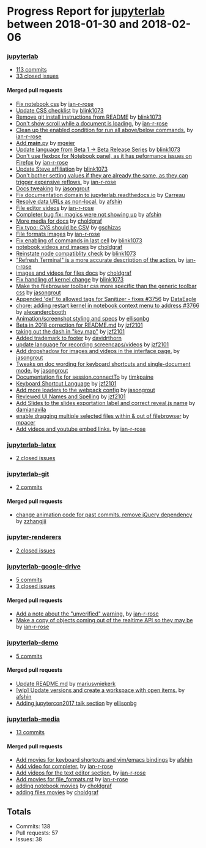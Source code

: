 # Progress Report for [jupyterlab](https://github.com/jupyterlab) between 2018-01-30 and 2018-02-06

### [jupyterlab](https://github.com/jupyterlab/jupyterlab)
-  [113 commits](https://github.com/jupyterlab/jupyterlab/compare/master@%7B1517299200%7D...master@%7B1517904000%7D)
-  [33 closed issues](https://github.com/jupyterlab/jupyterlab/issues?utf8=%E2%9C%93&q=is%3Aissue%20closed%3A2018-01-30..2018-02-06)

#### Merged pull requests
- [Fix notebook css](https://github.com/jupyterlab/jupyterlab/pull/3817) by [ian-r-rose](https://github.com/ian-r-rose)
- [Update CSS checklist](https://github.com/jupyterlab/jupyterlab/pull/3813) by [blink1073](https://github.com/blink1073)
- [Remove git install instructions from README](https://github.com/jupyterlab/jupyterlab/pull/3812) by [blink1073](https://github.com/blink1073)
- [Don't show scroll while a document is loading.](https://github.com/jupyterlab/jupyterlab/pull/3810) by [ian-r-rose](https://github.com/ian-r-rose)
- [Clean up the enabled condition for run all above/below commands.](https://github.com/jupyterlab/jupyterlab/pull/3809) by [ian-r-rose](https://github.com/ian-r-rose)
- [Add __main__.py](https://github.com/jupyterlab/jupyterlab/pull/3808) by [mgeier](https://github.com/mgeier)
- [Update language from Beta 1 -> Beta Release Series](https://github.com/jupyterlab/jupyterlab/pull/3806) by [blink1073](https://github.com/blink1073)
- [Don't use flexbox for Notebook panel, as it has peformance issues on Firefox](https://github.com/jupyterlab/jupyterlab/pull/3805) by [ian-r-rose](https://github.com/ian-r-rose)
- [Update Steve affiliation](https://github.com/jupyterlab/jupyterlab/pull/3803) by [blink1073](https://github.com/blink1073)
- [Don't bother setting values if they are already the same, as they can trigger expensive reflows.](https://github.com/jupyterlab/jupyterlab/pull/3802) by [ian-r-rose](https://github.com/ian-r-rose)
- [Docs tweaking](https://github.com/jupyterlab/jupyterlab/pull/3801) by [jasongrout](https://github.com/jasongrout)
- [Fix documentation domain to jupyterlab.readthedocs.io](https://github.com/jupyterlab/jupyterlab/pull/3800) by [Carreau](https://github.com/Carreau)
- [Resolve data URLs as non-local.](https://github.com/jupyterlab/jupyterlab/pull/3797) by [afshin](https://github.com/afshin)
- [File editor videos](https://github.com/jupyterlab/jupyterlab/pull/3794) by [ian-r-rose](https://github.com/ian-r-rose)
- [Completer bug fix: magics were not showing up](https://github.com/jupyterlab/jupyterlab/pull/3791) by [afshin](https://github.com/afshin)
- [More media for docs](https://github.com/jupyterlab/jupyterlab/pull/3788) by [choldgraf](https://github.com/choldgraf)
- [Fix typo: CVS should be CSV](https://github.com/jupyterlab/jupyterlab/pull/3787) by [gschizas](https://github.com/gschizas)
- [File formats images](https://github.com/jupyterlab/jupyterlab/pull/3786) by [ian-r-rose](https://github.com/ian-r-rose)
- [Fix enabling of commands in last cell](https://github.com/jupyterlab/jupyterlab/pull/3785) by [blink1073](https://github.com/blink1073)
- [notebook videos and images](https://github.com/jupyterlab/jupyterlab/pull/3783) by [choldgraf](https://github.com/choldgraf)
- [Reinstate node compatiblity check](https://github.com/jupyterlab/jupyterlab/pull/3781) by [blink1073](https://github.com/blink1073)
- ["Refresh Terminal" is a more accurate description of the action.](https://github.com/jupyterlab/jupyterlab/pull/3779) by [ian-r-rose](https://github.com/ian-r-rose)
- [images and videos for files docs](https://github.com/jupyterlab/jupyterlab/pull/3778) by [choldgraf](https://github.com/choldgraf)
- [Fix handling of kernel change](https://github.com/jupyterlab/jupyterlab/pull/3774) by [blink1073](https://github.com/blink1073)
- [Make the filebrowser toolbar css more specific than the generic toolbar css](https://github.com/jupyterlab/jupyterlab/pull/3772) by [jasongrout](https://github.com/jasongrout)
- [Appended 'del' to allowed tags for Sanitizer - fixes #3756](https://github.com/jupyterlab/jupyterlab/pull/3771) by [DataEagle](https://github.com/DataEagle)
- [chore: adding restart kernel in notebook context menu to address #3766](https://github.com/jupyterlab/jupyterlab/pull/3770) by [alexandercbooth](https://github.com/alexandercbooth)
- [Animation/screenshot styling and specs](https://github.com/jupyterlab/jupyterlab/pull/3768) by [ellisonbg](https://github.com/ellisonbg)
- [Beta in 2018 correction for README.md](https://github.com/jupyterlab/jupyterlab/pull/3762) by [jzf2101](https://github.com/jzf2101)
- [taking out the dash in "key map"](https://github.com/jupyterlab/jupyterlab/pull/3757) by [jzf2101](https://github.com/jzf2101)
- [Added trademark to footer](https://github.com/jupyterlab/jupyterlab/pull/3755) by [davidrthorn](https://github.com/davidrthorn)
- [update language for recording screencaps/videos](https://github.com/jupyterlab/jupyterlab/pull/3754) by [jzf2101](https://github.com/jzf2101)
- [Add dropshadow for images and videos in the interface page.](https://github.com/jupyterlab/jupyterlab/pull/3753) by [jasongrout](https://github.com/jasongrout)
- [Tweaks on doc wording for keyboard shortcuts and single-document mode.](https://github.com/jupyterlab/jupyterlab/pull/3752) by [jasongrout](https://github.com/jasongrout)
- [Documentation fix for session.connectTo](https://github.com/jupyterlab/jupyterlab/pull/3751) by [timkpaine](https://github.com/timkpaine)
- [Keyboard Shortcut Language](https://github.com/jupyterlab/jupyterlab/pull/3747) by [jzf2101](https://github.com/jzf2101)
- [Add more loaders to the webpack config](https://github.com/jupyterlab/jupyterlab/pull/3743) by [jasongrout](https://github.com/jasongrout)
- [Reviewed UI Names and Spelling](https://github.com/jupyterlab/jupyterlab/pull/3739) by [jzf2101](https://github.com/jzf2101)
- [Add Slides to the slides exportation label and correct reveal.js name](https://github.com/jupyterlab/jupyterlab/pull/3737) by [damianavila](https://github.com/damianavila)
- [enable dragging multiple selected files within & out of filebrowser](https://github.com/jupyterlab/jupyterlab/pull/3729) by [mpacer](https://github.com/mpacer)
- [Add videos and youtube embed links.](https://github.com/jupyterlab/jupyterlab/pull/3715) by [ian-r-rose](https://github.com/ian-r-rose)

### [jupyterlab-latex](https://github.com/jupyterlab/jupyterlab-latex)
-  [2 closed issues](https://github.com/jupyterlab/jupyterlab-latex/issues?utf8=%E2%9C%93&q=is%3Aissue%20closed%3A2018-01-30..2018-02-06)

### [jupyterlab-git](https://github.com/jupyterlab/jupyterlab-git)
-  [2 commits](https://github.com/jupyterlab/jupyterlab-git/compare/master@%7B1517299200%7D...master@%7B1517904000%7D)

#### Merged pull requests
- [change animation code for past commits, remove jQuery dependency](https://github.com/jupyterlab/jupyterlab-git/pull/180) by [zzhangjii](https://github.com/zzhangjii)

### [jupyter-renderers](https://github.com/jupyterlab/jupyter-renderers)
-  [2 closed issues](https://github.com/jupyterlab/jupyter-renderers/issues?utf8=%E2%9C%93&q=is%3Aissue%20closed%3A2018-01-30..2018-02-06)

### [jupyterlab-google-drive](https://github.com/jupyterlab/jupyterlab-google-drive)
-  [5 commits](https://github.com/jupyterlab/jupyterlab-google-drive/compare/master@%7B1517299200%7D...master@%7B1517904000%7D)
-  [3 closed issues](https://github.com/jupyterlab/jupyterlab-google-drive/issues?utf8=%E2%9C%93&q=is%3Aissue%20closed%3A2018-01-30..2018-02-06)

#### Merged pull requests
- [Add a note about the "unverified" warning.](https://github.com/jupyterlab/jupyterlab-google-drive/pull/125) by [ian-r-rose](https://github.com/ian-r-rose)
- [Make a copy of objects coming out of the realtime API so they may be](https://github.com/jupyterlab/jupyterlab-google-drive/pull/124) by [ian-r-rose](https://github.com/ian-r-rose)

### [jupyterlab-demo](https://github.com/jupyterlab/jupyterlab-demo)
-  [5 commits](https://github.com/jupyterlab/jupyterlab-demo/compare/master@%7B1517299200%7D...master@%7B1517904000%7D)

#### Merged pull requests
- [Update README.md](https://github.com/jupyterlab/jupyterlab-demo/pull/56) by [mariusvniekerk](https://github.com/mariusvniekerk)
- [[wip] Update versions and create a workspace with open items.](https://github.com/jupyterlab/jupyterlab-demo/pull/55) by [afshin](https://github.com/afshin)
- [Adding jupytercon2017 talk section](https://github.com/jupyterlab/jupyterlab-demo/pull/51) by [ellisonbg](https://github.com/ellisonbg)

### [jupyterlab-media](https://github.com/jupyterlab/jupyterlab-media)
-  [13 commits](https://github.com/jupyterlab/jupyterlab-media/compare/master@%7B1517299200%7D...master@%7B1517904000%7D)

#### Merged pull requests
- [Add movies for keyboard shortcuts and vim/emacs bindings](https://github.com/jupyterlab/jupyterlab-media/pull/6) by [afshin](https://github.com/afshin)
- [Add video for completer.](https://github.com/jupyterlab/jupyterlab-media/pull/5) by [ian-r-rose](https://github.com/ian-r-rose)
- [Add videos for the text editor section.](https://github.com/jupyterlab/jupyterlab-media/pull/4) by [ian-r-rose](https://github.com/ian-r-rose)
- [Add movies for file_formats.rst](https://github.com/jupyterlab/jupyterlab-media/pull/3) by [ian-r-rose](https://github.com/ian-r-rose)
- [adding notebook movies](https://github.com/jupyterlab/jupyterlab-media/pull/2) by [choldgraf](https://github.com/choldgraf)
- [adding files movies](https://github.com/jupyterlab/jupyterlab-media/pull/1) by [choldgraf](https://github.com/choldgraf)

## Totals
- Commits: 138
- Pull requests: 57
- Issues: 38

